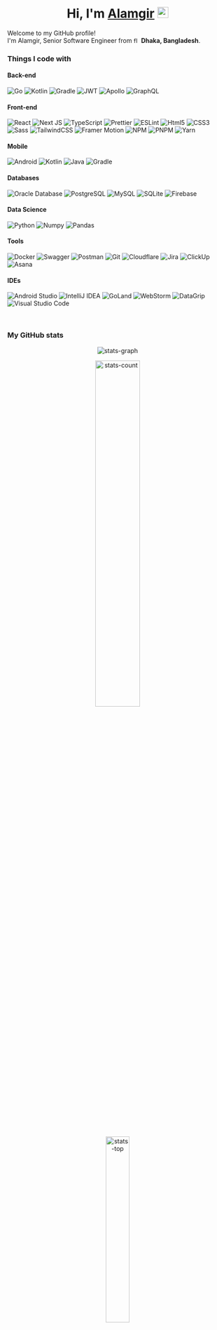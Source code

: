 <h1 align="center">Hi, I'm
  <a href="https://www.alamgir.dev">Alamgir</a>
  <img alt="waving-hand" src="https://media.giphy.com/media/hvRJCLFzcasrR4ia7z/giphy.gif" width="25px">
</h1>

<p>Welcome to my GitHub profile!
  </br>
  I'm Alamgir, Senior Software Engineer from <img alt="flag" src="https://cdn-icons-png.flaticon.com/512/197/197509.png" width="13" />
  <b>Dhaka, Bangladesh</b>.
</p>

<h3>Things I code with</h3>
<h4>Back-end</h4>
<p>
  <img alt="Go"
       src="https://img.shields.io/badge/go-%2300ADD8.svg?style=for-the-badge&logo=go&logoColor=white" />
  <img alt="Kotlin"
       src="https://img.shields.io/badge/kotlin-%237F52FF.svg?style=for-the-badge&logo=kotlin&logoColor=white" />
  <img alt="Gradle"
       src="https://img.shields.io/badge/gradle-%2302303A.svg?style=for-the-badge&logo=gradle&logoColor=white" />
  <img alt="JWT"
       src="https://img.shields.io/badge/jwt-%23000000?style=for-the-badge&logo=json-web-tokens&logoColor=white" />
  <img alt="Apollo"
       src="https://img.shields.io/badge/apollo_graphql-%23311C87?style=for-the-badge&logo=apollo-graphql&logoColor=white" />
  <img alt="GraphQL"
       src="https://img.shields.io/badge/graphql-%23E10098?style=for-the-badge&logo=graphql&logoColor=white" />
</p>
<h4>Front-end</h4>
<p>
  <img alt="React"
       src="https://img.shields.io/badge/react-%2361DAFB.svg?style=for-the-badge&logo=react&logoColor=white" />
  <img alt="Next JS"
       src="https://img.shields.io/badge/next.js-%23000000?style=for-the-badge&logo=next.js&logoColor=white" />
  <img alt="TypeScript"
       src="https://img.shields.io/badge/typescript-%233178C6.svg?style=for-the-badge&logo=typescript&logoColor=white" />
  <img alt="Prettier"
       src="https://img.shields.io/badge/prettier-%23F7B93E?style=for-the-badge&logo=prettier&logoColor=white" />
  <img alt="ESLint"
       src="https://img.shields.io/badge/eslint-%234B32C3?style=for-the-badge&logo=eslint&logoColor=white" />
  <img alt="Html5"
       src="https://img.shields.io/badge/html5-%23E34F26?style=for-the-badge&logo=html5&logoColor=white" />
  <img alt="CSS3"
       src="https://img.shields.io/badge/css3-%231572B6?style=for-the-badge&logo=css3&logoColor=white" />
  <img alt="Sass"
       src="https://img.shields.io/badge/sass-%23CC6699?style=for-the-badge&logo=sass&logoColor=white" />
  <img alt="TailwindCSS"
       src="https://img.shields.io/badge/tailwindcss-%2306B6D4.svg?style=for-the-badge&logo=tailwind-css&logoColor=white" />
  <img alt="Framer Motion"
       src="https://img.shields.io/badge/framer_motion-%230055FF.svg?style=for-the-badge&logo=framer&logoColor=white" />
  <img alt="NPM"
       src="https://img.shields.io/badge/npm-%23CB3837?style=for-the-badge&logo=npm&logoColor=white" />
  <img alt="PNPM"
       src="https://img.shields.io/badge/pnpm-%23F69220?style=for-the-badge&logo=pnpm&logoColor=white" />
  <img alt="Yarn"
       src="https://img.shields.io/badge/yarn-%232C8EBB.svg?style=for-the-badge&logo=yarn&logoColor=white" />
</p>
<h4>Mobile</h4>
<p>
  <img alt="Android"
       src="https://img.shields.io/badge/android-%233DDC84?style=for-the-badge&logo=android&logoColor=white" />
  <img alt="Kotlin"
       src="https://img.shields.io/badge/kotlin-%237F52FF.svg?style=for-the-badge&logo=kotlin&logoColor=white" />
  <img alt="Java"
       src="https://img.shields.io/badge/java-%23F42C2F.svg?style=for-the-badge&logo=java&logoColor=white" />
  <img alt="Gradle"
       src="https://img.shields.io/badge/gradle-%2302303A.svg?style=for-the-badge&logo=gradle&logoColor=white" />
</p>
<h4>Databases</h4>
<p>
  <img alt="Oracle Database"
       src="https://img.shields.io/badge/oracle-%23F80000.svg?style=for-the-badge&logo=oracle&logoColor=white" />
  <img alt="PostgreSQL"
       src="https://img.shields.io/badge/postgresql-%234169E1.svg?style=for-the-badge&logo=postgresql&logoColor=white" />
  <img alt="MySQL"
       src="https://img.shields.io/badge/mysql-%234479A1.svg?style=for-the-badge&logo=mysql&logoColor=white" />
  <img alt="SQLite"
       src="https://img.shields.io/badge/sqlite-%23003B57.svg?style=for-the-badge&logo=sqlite&logoColor=white" />
  <img alt="Firebase"
       src="https://img.shields.io/badge/firebase-%23FFCA28.svg?style=for-the-badge&logo=firebase&logoColor=white" />
</p>
<h4>Data Science</h4>
<p>
  <img alt="Python"
       src="https://img.shields.io/badge/python-%233776AB?style=for-the-badge&logo=python&logoColor=white" />
  <img alt="Numpy"
       src="https://img.shields.io/badge/numpy-%23013243?style=for-the-badge&logo=numpy&logoColor=white" />
  <img alt="Pandas"
       src="https://img.shields.io/badge/pandas-%23150458?style=for-the-badge&logo=pandas&logoColor=white" />
</p>
<h4>Tools</h4>
<p>
  <img alt="Docker"
       src="https://img.shields.io/badge/docker-%232496ED?style=for-the-badge&logo=docker&logoColor=white" />
  <img alt="Swagger"
       src="https://img.shields.io/badge/swagger-%2385EA2D?style=for-the-badge&logo=swagger&logoColor=white" />
  <img alt="Postman"
       src="https://img.shields.io/badge/postman-%23FF6C37?style=for-the-badge&logo=postman&logoColor=white" />
  <img alt="Git"
       src="https://img.shields.io/badge/git-%23F05032?style=for-the-badge&logo=git&logoColor=white" />
  <img alt="Cloudflare"
       src="https://img.shields.io/badge/cloudflare-%23F38020.svg?style=for-the-badge&logo=cloudflare&logoColor=white" />
  <img alt="Jira"
       src="https://img.shields.io/badge/jira-%230052CC.svg?style=for-the-badge&logo=jira&logoColor=white" />
  <img alt="ClickUp"
       src="https://img.shields.io/badge/clickup-%237B68EE.svg?style=for-the-badge&logo=clickup&logoColor=white" />
  <img alt="Asana"
       src="https://img.shields.io/badge/asana-%23273347.svg?style=for-the-badge&logo=asana&logoColor=white" />
</p>
<h4>IDEs</h4>
<p>
  <img alt="Android Studio"
       src="https://img.shields.io/badge/android_studio-%233DDC84.svg?style=for-the-badge&logo=android-studio&logoColor=white" />
  <img alt="IntelliJ IDEA"
       src="https://img.shields.io/badge/intellij_idea-%23000000.svg?style=for-the-badge&logo=intellij-idea&logoColor=white" />
  <img alt="GoLand"
       src="https://img.shields.io/badge/goland-%23000000?style=for-the-badge&logo=goland&logoColor=white" />
  <img alt="WebStorm"
       src="https://img.shields.io/badge/webstorm-%23000000?style=for-the-badge&logo=webstorm&logoColor=white" />
  <img alt="DataGrip"
       src="https://img.shields.io/badge/datagrip-%23000000?style=for-the-badge&logo=datagrip&logoColor=white" />
  <img alt="Visual Studio Code"
       src="https://img.shields.io/badge/visual_studio_code-%23007ACC.svg?style=for-the-badge&logo=visual-studio-code&logoColor=white" />
</p>
&nbsp;

<h3>My GitHub stats</h3>
<p align="center">
  <img alt="stats-graph"
       src="https://github-readme-activity-graph.cyclic.app/graph?username=iam-alamgir&custom_title=Alamgir%27s%20activity%20graph&theme=gotham"/>
</p>
<p align="center">
  <img alt="stats-count"
       src="https://github-readme-stats.vercel.app/api?username=iam-alamgir&show_icons=true&theme=gotham&hide=prs"
       width="45%" />
</p>
<p align="center">
  <img alt="stats-top"
       src="https://github-readme-stats.vercel.app/api/top-langs/?username=iam-alamgir&layout=compact&theme=gotham"
       width="33%" />
</p>
&nbsp;

<h3>Where to find me</h3>
<p>
  <a href="https://github.com/iam-alamgir" target="_blank">
    <img alt="Github"
         src="https://img.shields.io/badge/GitHub-%23181717.svg?&style=for-the-badge&logo=Github&logoColor=white" />
  </a>
  <a href="https://www.linkedin.com/in/iam-alamgir" target="_blank">
    <img alt="LinkedIn"
         src="https://img.shields.io/badge/linkedin-%230A66C2.svg?&style=for-the-badge&logo=linkedin&logoColor=white" />
  </a>
</p>

------------
<p align="center">
  Last refresh: Monday, February 27, 7:26 AM GMT+6
  <br />
</p>

<p align="center">
  <img alt="build" src="https://github.com/iam-alamgir/iam-alamgir/workflows/README%20Build/badge.svg" />
  <img alt="Stars" src="https://img.shields.io/github/stars/iam-alamgir/iam-alamgir?style=flat&labelColor=343b41" />
  <img alt="Forks" src="https://img.shields.io/github/forks/iam-alamgir/iam-alamgir?style=flat&labelColor=343b41" />
  <img alt="Visitors" src="https://pageview.vercel.app/?github_user=iam-alamgir" />
</p>
